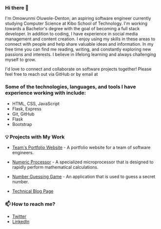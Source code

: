 ### Hi there 👋

I'm Omowunmi Oluwole-Denton, an aspiring software engineer currently studying Computer Science at Kibo School of Technology. I'm working towards a Bachelor's degree with the goal of becoming a full stack developer. In addition to coding, I have experience in social media management and content creation. I enjoy using my skills in these areas to connect with people and help share valuable ideas and information. In my free time you can find me reading, writing, and constantly exploring new passions and interests. I believe in lifelong learning and always challenging myself to grow.

I'd love to connect and collaborate on software projects together! Please feel free to reach out via GitHub or by email at [](oluwoledentonjanet@gmail.com)

### Some of the technologies, languages, and tools I have experience working with include:

- HTML, CSS, JavaScript
- Flask, Express
- Git, GitHub
- Flask
- Bootstrap

### 💡 Projects with My Work

- [Team's Portfolio Website]([https://www.mywebsite.com](https://kibo-web-dev-fundamentals-july-23.github.io/wdf-jul-23-final-project-ofa/)https://kibo-web-dev-fundamentals-july-23.github.io/wdf-jul-23-final-project-ofa/) - A portfolio website for a team of software engineers.
  
- [Numeric Processor](https://github.com/kibo-programming-2-oct-23/prog2-midterm-project-numeric-processor-omowunmi03) - A specialized microprocessor that is designed to rapidly perform mathematical calculations.

- [Number Guessing Game](https://github.com/kibo-web-app-dev-oct-23/week-2-assignment-number-guessing-game-omowunmi03) - An application that is used to guess a secret number.

- [Technical Blog Page](https://www.freecodecamp.org/learn/2022/responsive-web-design/build-a-technical-documentation-page-project/build-a-technical-documentation-page?messages=success%5B0%5D%3Dflash.signin-success)
  
### 📫 How to reach me?
- [Twitter](https://twitter.com/omowunmi_od)
- [LinkedIn](https://www.linkedin.com/in/omowunmioluwole-denton/)

  
